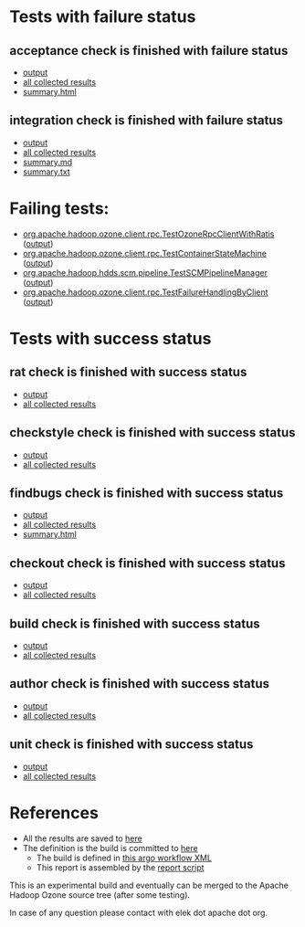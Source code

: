 # Tests with failure status

## acceptance check is finished with failure status

   * [output](https://raw.githubusercontent.com/elek/ozone-ci-03/master/pr/pr-hdds-2472-master-4jjt6/acceptance/output.log)
   * [all collected results](https://github.com/elek/ozone-ci-03/tree/master/pr/pr-hdds-2472-master-4jjt6/acceptance)
   * [summary.html](https://elek.github.io/ozone-ci-03/pr/pr-hdds-2472-master-4jjt6/acceptance/summary.html)


## integration check is finished with failure status

   * [output](https://raw.githubusercontent.com/elek/ozone-ci-03/master/pr/pr-hdds-2472-master-4jjt6/integration/output.log)
   * [all collected results](https://github.com/elek/ozone-ci-03/tree/master/pr/pr-hdds-2472-master-4jjt6/integration)
   * [summary.md](https://github.com/elek/ozone-ci-03/tree/master/pr/pr-hdds-2472-master-4jjt6/integration/summary.md)
   * [summary.txt](https://github.com/elek/ozone-ci-03/tree/master/pr/pr-hdds-2472-master-4jjt6/integration/summary.txt)

# Failing tests: 

 * [org.apache.hadoop.ozone.client.rpc.TestOzoneRpcClientWithRatis](hadoop-ozone/integration-test/org.apache.hadoop.ozone.client.rpc.TestOzoneRpcClientWithRatis.txt) ([output](hadoop-ozone/integration-test/org.apache.hadoop.ozone.client.rpc.TestOzoneRpcClientWithRatis-output.txt))
 * [org.apache.hadoop.ozone.client.rpc.TestContainerStateMachine](hadoop-ozone/integration-test/org.apache.hadoop.ozone.client.rpc.TestContainerStateMachine.txt) ([output](hadoop-ozone/integration-test/org.apache.hadoop.ozone.client.rpc.TestContainerStateMachine-output.txt))
 * [org.apache.hadoop.hdds.scm.pipeline.TestSCMPipelineManager](hadoop-ozone/integration-test/org.apache.hadoop.hdds.scm.pipeline.TestSCMPipelineManager.txt) ([output](hadoop-ozone/integration-test/org.apache.hadoop.hdds.scm.pipeline.TestSCMPipelineManager-output.txt))
 * [org.apache.hadoop.ozone.client.rpc.TestFailureHandlingByClient](hadoop-ozone/integration-test/org.apache.hadoop.ozone.client.rpc.TestFailureHandlingByClient.txt) ([output](hadoop-ozone/integration-test/org.apache.hadoop.ozone.client.rpc.TestFailureHandlingByClient-output.txt))


# Tests with success status

## rat check is finished with success status

   * [output](https://raw.githubusercontent.com/elek/ozone-ci-03/master/pr/pr-hdds-2472-master-4jjt6/rat/output.log)
   * [all collected results](https://github.com/elek/ozone-ci-03/tree/master/pr/pr-hdds-2472-master-4jjt6/rat)


## checkstyle check is finished with success status

   * [output](https://raw.githubusercontent.com/elek/ozone-ci-03/master/pr/pr-hdds-2472-master-4jjt6/checkstyle/output.log)
   * [all collected results](https://github.com/elek/ozone-ci-03/tree/master/pr/pr-hdds-2472-master-4jjt6/checkstyle)


## findbugs check is finished with success status

   * [output](https://raw.githubusercontent.com/elek/ozone-ci-03/master/pr/pr-hdds-2472-master-4jjt6/findbugs/output.log)
   * [all collected results](https://github.com/elek/ozone-ci-03/tree/master/pr/pr-hdds-2472-master-4jjt6/findbugs)
   * [summary.html](https://elek.github.io/ozone-ci-03/pr/pr-hdds-2472-master-4jjt6/findbugs/summary.html)


## checkout check is finished with success status

   * [output](https://raw.githubusercontent.com/elek/ozone-ci-03/master/pr/pr-hdds-2472-master-4jjt6/checkout/output.log)
   * [all collected results](https://github.com/elek/ozone-ci-03/tree/master/pr/pr-hdds-2472-master-4jjt6/checkout)


## build check is finished with success status

   * [output](https://raw.githubusercontent.com/elek/ozone-ci-03/master/pr/pr-hdds-2472-master-4jjt6/build/output.log)
   * [all collected results](https://github.com/elek/ozone-ci-03/tree/master/pr/pr-hdds-2472-master-4jjt6/build)


## author check is finished with success status

   * [output](https://raw.githubusercontent.com/elek/ozone-ci-03/master/pr/pr-hdds-2472-master-4jjt6/author/output.log)
   * [all collected results](https://github.com/elek/ozone-ci-03/tree/master/pr/pr-hdds-2472-master-4jjt6/author)


## unit check is finished with success status

   * [output](https://raw.githubusercontent.com/elek/ozone-ci-03/master/pr/pr-hdds-2472-master-4jjt6/unit/output.log)
   * [all collected results](https://github.com/elek/ozone-ci-03/tree/master/pr/pr-hdds-2472-master-4jjt6/unit)




# References

 * All the results are saved to [here](https://github.com/elek/ozone-ci-03/tree/master/pr/pr-hdds-2472-master-4jjt6/)
 * The definition is the build is committed to [here](https://github.com/elek/argo-ozone)
    * The build is defined in [this argo workflow XML](https://github.com/elek/argo-ozone/blob/master/ozone-build.yaml)
    * This report is assembled by the [report script](https://github.com/elek/argo-ozone/blob/master/scripts/report.sh)

This is an experimental build and eventually can be merged to the Apache Hadoop Ozone source tree (after some testing).

In case of any question please contact with elek dot apache dot org.

